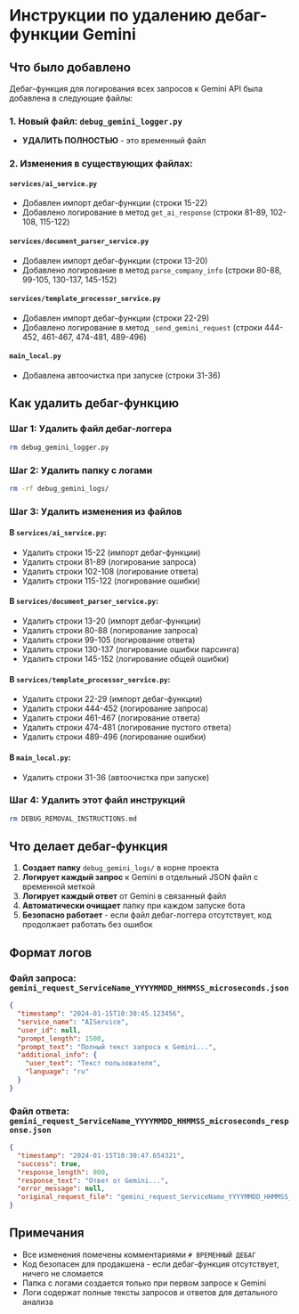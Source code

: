 # Инструкции по удалению дебаг-функции Gemini

## Что было добавлено

Дебаг-функция для логирования всех запросов к Gemini API была добавлена в следующие файлы:

### 1. Новый файл: `debug_gemini_logger.py`
- **УДАЛИТЬ ПОЛНОСТЬЮ** - это временный файл

### 2. Изменения в существующих файлах:

#### `services/ai_service.py`
- Добавлен импорт дебаг-функции (строки 15-22)
- Добавлено логирование в метод `get_ai_response` (строки 81-89, 102-108, 115-122)

#### `services/document_parser_service.py`
- Добавлен импорт дебаг-функции (строки 13-20)
- Добавлено логирование в метод `parse_company_info` (строки 80-88, 99-105, 130-137, 145-152)

#### `services/template_processor_service.py`
- Добавлен импорт дебаг-функции (строки 22-29)
- Добавлено логирование в метод `_send_gemini_request` (строки 444-452, 461-467, 474-481, 489-496)

#### `main_local.py`
- Добавлена автоочистка при запуске (строки 31-36)

## Как удалить дебаг-функцию

### Шаг 1: Удалить файл дебаг-логгера
```bash
rm debug_gemini_logger.py
```

### Шаг 2: Удалить папку с логами
```bash
rm -rf debug_gemini_logs/
```

### Шаг 3: Удалить изменения из файлов

#### В `services/ai_service.py`:
- Удалить строки 15-22 (импорт дебаг-функции)
- Удалить строки 81-89 (логирование запроса)
- Удалить строки 102-108 (логирование ответа)
- Удалить строки 115-122 (логирование ошибки)

#### В `services/document_parser_service.py`:
- Удалить строки 13-20 (импорт дебаг-функции)
- Удалить строки 80-88 (логирование запроса)
- Удалить строки 99-105 (логирование ответа)
- Удалить строки 130-137 (логирование ошибки парсинга)
- Удалить строки 145-152 (логирование общей ошибки)

#### В `services/template_processor_service.py`:
- Удалить строки 22-29 (импорт дебаг-функции)
- Удалить строки 444-452 (логирование запроса)
- Удалить строки 461-467 (логирование ответа)
- Удалить строки 474-481 (логирование пустого ответа)
- Удалить строки 489-496 (логирование ошибки)

#### В `main_local.py`:
- Удалить строки 31-36 (автоочистка при запуске)

### Шаг 4: Удалить этот файл инструкций
```bash
rm DEBUG_REMOVAL_INSTRUCTIONS.md
```

## Что делает дебаг-функция

1. **Создает папку** `debug_gemini_logs/` в корне проекта
2. **Логирует каждый запрос** к Gemini в отдельный JSON файл с временной меткой
3. **Логирует каждый ответ** от Gemini в связанный файл
4. **Автоматически очищает** папку при каждом запуске бота
5. **Безопасно работает** - если файл дебаг-логгера отсутствует, код продолжает работать без ошибок

## Формат логов

### Файл запроса: `gemini_request_ServiceName_YYYYMMDD_HHMMSS_microseconds.json`
```json
{
  "timestamp": "2024-01-15T10:30:45.123456",
  "service_name": "AIService",
  "user_id": null,
  "prompt_length": 1500,
  "prompt_text": "Полный текст запроса к Gemini...",
  "additional_info": {
    "user_text": "Текст пользователя",
    "language": "ru"
  }
}
```

### Файл ответа: `gemini_request_ServiceName_YYYYMMDD_HHMMSS_microseconds_response.json`
```json
{
  "timestamp": "2024-01-15T10:30:47.654321",
  "success": true,
  "response_length": 800,
  "response_text": "Ответ от Gemini...",
  "error_message": null,
  "original_request_file": "gemini_request_ServiceName_YYYYMMDD_HHMMSS_microseconds.json"
}
```

## Примечания

- Все изменения помечены комментариями `# ВРЕМЕННЫЙ ДЕБАГ`
- Код безопасен для продакшена - если дебаг-функция отсутствует, ничего не сломается
- Папка с логами создается только при первом запросе к Gemini
- Логи содержат полные тексты запросов и ответов для детального анализа
